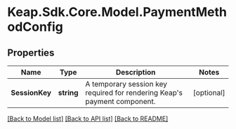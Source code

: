 # Keap.Sdk.Core.Model.PaymentMethodConfig

## Properties

Name | Type | Description | Notes
------------ | ------------- | ------------- | -------------
**SessionKey** | **string** | A temporary session key required for rendering Keap&#39;s payment component. | [optional] 

[[Back to Model list]](../README.md#documentation-for-models) [[Back to API list]](../README.md#documentation-for-api-endpoints) [[Back to README]](../README.md)

